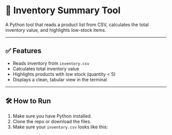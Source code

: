 # 🧮 Inventory Summary Tool

A Python tool that reads a product list from CSV, calculates the total inventory value, and highlights low-stock items.

---

## ✅ Features

- Reads inventory from `inventory.csv`
- Calculates total inventory value
- Highlights products with low stock (quantity < 5)
- Displays a clean, tabular view in the terminal

---

## 🛠 How to Run

1. Make sure you have Python installed.
2. Clone the repo or download the files.
3. Make sure your `inventory.csv` looks like this:

